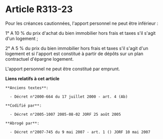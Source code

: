 # Article R313-23

Pour les créances cautionnées, l'apport personnel ne peut être inférieur :

1° A 10 % du prix d'achat du bien immobilier hors frais et taxes s'il s'agit d'un logement ;

2° A 5 % du prix du bien immobilier hors frais et taxes s'il s'agit d'un logement et si l'apport est constitué à partir de
dépôts sur un plan contractuel d'épargne logement.

L'apport personnel ne peut être constitué par emprunt.

**Liens relatifs à cet article**

	**Anciens textes**:

	  - Décret n°2000-664 du 17 juillet 2000 - art. 4 (Ab)

	**Codifié par**:

	  - Décret n°2005-1007 2005-08-02 JORF 25 août 2005

	**Abrogé par**:

	  - Décret n°2007-745 du 9 mai 2007 - art. 1 () JORF 10 mai 2007
